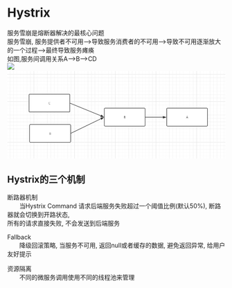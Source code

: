 # Hystrix
服务雪崩是熔断器解决的最核心问题  
服务雪崩, 服务提供者不可用-->导致服务消费者的不可用-->导致不可用逐渐放大的一个过程-->最终导致服务瘫痪  
如图,服务间调用关系A-->B-->CD  
![](http://img.zhaoqingfeng.com/%E6%9C%8D%E5%8A%A1%E9%9B%AA%E5%B4%A9.png)
![avatar](../img/服务雪崩.png)
## Hystrix的三个机制
断路器机制    
&emsp;&emsp;当Hystrix Command 请求后端服务失败超过一个阈值比例(默认50%), 断路器就会切换到开路状态,  
所有的请求直接失败, 不会发送到后端服务  

Fallback  
&emsp;&emsp;降级回滚策略, 当服务不可用, 返回null或者缓存的数据, 避免返回异常, 给用户友好提示

资源隔离  
&emsp;&emsp;不同的微服务调用使用不同的线程池来管理  



